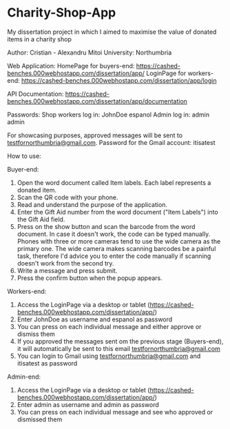 # Charity-Shop-App
My dissertation project in which I aimed to maximise the value of donated items in a charity shop

Author: Cristian - Alexandru Mitoi
University: Northumbria

Web Application:
      HomePage for buyers-end:
https://cashed-benches.000webhostapp.com/dissertation/app/
      LoginPage for workers-end:
https://cashed-benches.000webhostapp.com/dissertation/app/login

API Documentation:
https://cashed-benches.000webhostapp.com/dissertation/app/documentation

Passwords:
Shop workers log in:  JohnDoe espanol
Admin log in: admin admin


For showcasing purposes, approved messages will be sent to testfornorthumbria@gmail.com.
Password for the Gmail account: itisatest


How to use:

Buyer-end:
1. Open the word document called Item labels. Each label represents a donated item.
2. Scan the QR code with your phone. 
3. Read and understand the purpose of the application.
4. Enter the Gift Aid number from the word document ("Item Labels") into the Gift Aid field.
5. Press on the show button and scan the barcode from the word document. In case it doesn't work, the code can be typed manually. Phones with three or more cameras tend to use the wide camera as the primary one. The wide camera makes scanning barcodes be a painful task, therefore I'd advice you to enter the code manually if scanning doesn't work from the second try.
6. Write a message and press submit.
7. Press the confirm button when the popup appears.

Workers-end:
1. Access the LoginPage via a desktop or tablet (https://cashed-benches.000webhostapp.com/dissertation/app/)
2. Enter JohnDoe as username and espanol as password
3. You can press on each individual message and either approve or dismiss them
4. If you approved the messages sent om the previous stage (Buyers-end), it will automatically be sent to this email testfornorthumbria@gmail.com
5. You can login to Gmail using testfornorthumbria@gmail.com and itisatest as password

Admin-end:
1. Access the LoginPage via a desktop or tablet (https://cashed-benches.000webhostapp.com/dissertation/app/)
2. Enter admin as username and admin as password
3. You can press on each individual message and see who approved or dismissed them
